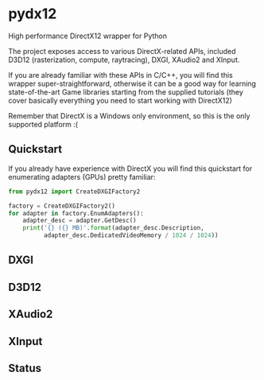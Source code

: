 # pydx12
High performance DirectX12 wrapper for Python

The project exposes access to various DirectX-related APIs, included D3D12 (rasterization, compute, raytracing), DXGI, XAudio2 and XInput.

If you are already familiar with these APIs in C/C++, you will find this wrapper super-straightforward, otherwise it can be a good way for learning state-of-the-art Game libraries
starting from the supplied tutorials (they cover basically everything you need to start working with DirectX12)

Remember that DirectX is a Windows only environment, so this is the only supported platform :(

## Quickstart

If you already have experience with DirectX you will find this quickstart for enumerating adapters (GPUs) pretty familiar:

```py
from pydx12 import CreateDXGIFactory2

factory = CreateDXGIFactory2()
for adapter in factory.EnumAdapters():
    adapter_desc = adapter.GetDesc()
    print('{} ({} MB)'.format(adapter_desc.Description,
          adapter_desc.DedicatedVideoMemory / 1024 / 1024))
```


## DXGI

## D3D12

## XAudio2

## XInput

## Status
